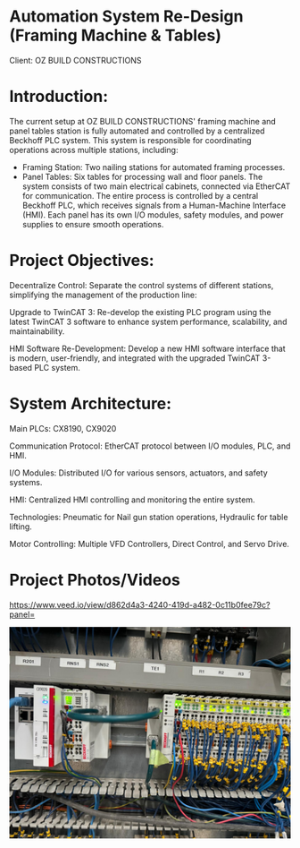 # Automation System Re-Design (Framing Machine & Tables)

Client: OZ BUILD CONSTRUCTIONS

# Introduction:

The current setup at OZ BUILD CONSTRUCTIONS' framing machine and panel tables station is fully automated and controlled by a centralized Beckhoff PLC system. This system is responsible for coordinating operations across multiple stations, including:

- Framing Station: Two nailing stations for automated framing processes.
- Panel Tables: Six tables for processing wall and floor panels.
The system consists of two main electrical cabinets, connected via EtherCAT for communication. The entire process is controlled by a central Beckhoff PLC, which receives signals from a Human-Machine Interface (HMI). Each panel has its own I/O modules, safety modules, and power supplies to ensure smooth operations.

# Project Objectives:
Decentralize Control: Separate the control systems of different stations, simplifying the management of the production line:

Upgrade to TwinCAT 3: Re-develop the existing PLC program using the latest TwinCAT 3 software to enhance system performance, scalability, and maintainability.

HMI Software Re-Development: Develop a new HMI software interface that is modern, user-friendly, and integrated with the upgraded TwinCAT 3-based PLC system.


# System Architecture:

Main PLCs: CX8190, CX9020

Communication Protocol: EtherCAT protocol between I/O modules, PLC, and HMI.

I/O Modules: Distributed I/O for various sensors, actuators, and safety systems.

HMI: Centralized HMI controlling and monitoring the entire system.

Technologies: Pneumatic for Nail gun station operations, Hydraulic for table lifting.

Motor Controlling: Multiple VFD Controllers, Direct Control, and Servo Drive.

# Project Photos/Videos

https://www.veed.io/view/d862d4a3-4240-419d-a482-0c11b0fee79c?panel=

![My Image](PLC1.jpg)


